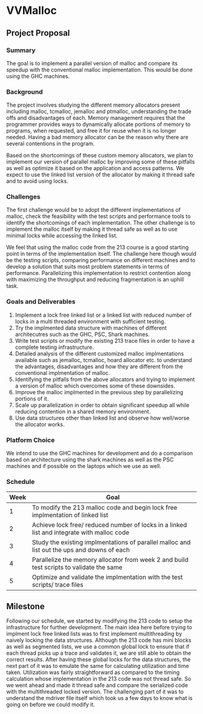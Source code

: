 # VVMalloc
## Project Proposal
### Summary
The goal is to implement a parallel version of malloc and compare its speedup with the conventional malloc implementation. This would be done using the GHC machines.

### Background
The project involves studying the different memory allocators present including malloc, tcmalloc, jemalloc and ptmalloc, understanding the trade offs and disadvantages of each. Memory management requires that the programmer provides ways to dynamically allocate portions of memory to programs, when requested, and free it for reuse when it is no longer needed. Having a bad memory allocator can be the reason why there are several contentions in the program. 

Based on the shortcomings of these custom memory allocators, we plan to implement our version of parallel malloc by improving some of these pitfalls as well as optimize it based on the application and access patterns. We expect to use the linked list version of the allocator by making it thread safe and to avoid using locks.

### Challenges
The first challenge would be to adopt the different implementations of malloc, check the feasibility with the test scripts and performance tools to identify the shortcomings of each implementation. The other challenge is to implement the malloc itself by making it thread safe as well as to use minimal locks while accessing the linked list. 

We feel that using the malloc code from the 213 course is a good starting point in terms of the implementation itself. The challenge here though would be the testing scripts, comparing performance on different machines and to develop a solution that suits most problem statements in terms of performance. Parallelizing this implementation to restrict contention along with maximizing the throughput and reducing fragmentation is an uphill task. 

### Goals and Deliverables

1. Implement a lock free linked list or a linked list with reduced number of locks in a multi threaded environment with sufficient testing.
2. Try the implmented data structure with machines of different architecutres such as the GHC, PSC, Shark machines.
3. Write test scripts or modify the existing 213 trace files in order to have a complete testing infrastructure.
4. Detailed analysis of the different customized malloc implmentations available such as jemalloc, tcmalloc, hoard allocator etc. to understand the advantages, disadvantages and how they are different from the conventional implmentation of malloc.
5. Identifying the pitfalls from the above allocators and trying to implement a version of malloc which overcomes some of these downsides. 
6. Improve the malloc implmented in the previous step by parallelizing portions of it.
7. Scale up parallelization in order to obtain significant speedup all while reducing contention in a shared memory environment.
8. Use data structures other than linked list and observe how well/worse the allocator works.

### Platform Choice

We intend to use the GHC machines for development and do a comparison based on architecture using the shark machines as well as the PSC machines and if possible on the laptops which we use as well.


### Schedule

| Week | Goal |  
|---|---|
| 1  | To modify the 213 malloc code and begin lock free implmentation of linked list  |  
| 2  | Achieve lock free/ reduced number of locks in a linked list and integrate with malloc code | 
| 3  | Study the existing implmentations of parallel malloc and list out the ups and downs of each  | 
| 4  | Parallelize the memory allocator from week 2 and build test scripts to validate the same  | 
| 5  | Optimize and validate the implmentation with the test scripts/ trace files  | 

## Milestone

Following our schedule, we started by modifying the 213 code to setup the infrastructure for further development. The main idea here before trying to implment lock free linked lists was to first implement multithreading by naively locking the data structures. Although the 213 code has mini blocks as well as segmented lists, we use a common global lock to ensure that if each thread picks up a trace and validates it, we are still able to obtain the correct results. After having these global locks for the data structures, the next part of it was to emulate the same for calculating utilization and time taken. Utilization was fairly straightforward as compared to the timing calculation whose implementation in the 213 code was not thread safe. So we went ahead and made it thread safe and compare the serialized code with the multithreaded locked version. The challenging part of it was to understand the mdriver file itself which took us a few days to know what is going on before we could modify it. 

